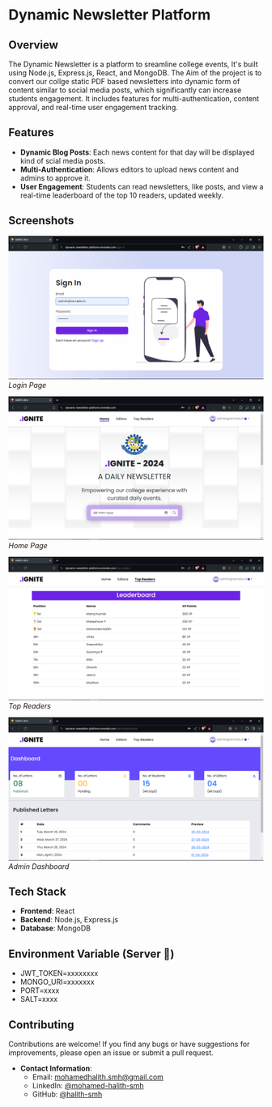 # Dynamic Newsletter Platform

## Overview

The Dynamic Newsletter is a platform to sreamline college events, It's built using Node.js, Express.js, React, and MongoDB. The Aim of the project is to convert our collge  static PDF based newsletters into dynamic form of content similar to social media posts, which significantly can increase students engagement. It includes features for multi-authentication, content approval, and real-time user engagement tracking.


## Features

- **Dynamic Blog Posts**: Each news content for that day will be displayed kind of scial media posts.
- **Multi-Authentication**: Allows editors to upload news content and admins to approve it.
- **User Engagement**: Students can read newsletters, like posts, and view a real-time leaderboard of the top 10 readers, updated weekly.

## Screenshots
![Login Page](/demo/login.png)
*Login Page*

![Home Page](/demo/home.png)
*Home Page*

![Top Readers Page](/demo//ranking.png)
*Top Readers*

![Admin Dashboard](/demo/admin.png)
*Admin Dashboard*

## Tech Stack

- **Frontend**: React
- **Backend**: Node.js, Express.js
- **Database**: MongoDB

## Environment Variable (Server 📂)

- JWT_TOKEN=xxxxxxxx
- MONGO_URI=xxxxxxx
- PORT=xxxx
- SALT=xxxx

## Contributing

Contributions are welcome! If you find any bugs or have suggestions for improvements, please open an issue or submit a pull request.



- **Contact Information**:
  - Email: mohamedhalith.smh@gmail.com
  - LinkedIn: [@mohamed-halith-smh](https://www.linkedin.com/in/mohamed-halith-smh)
  - GitHub: [@halith-smh](https://github.com/halith-smh)
